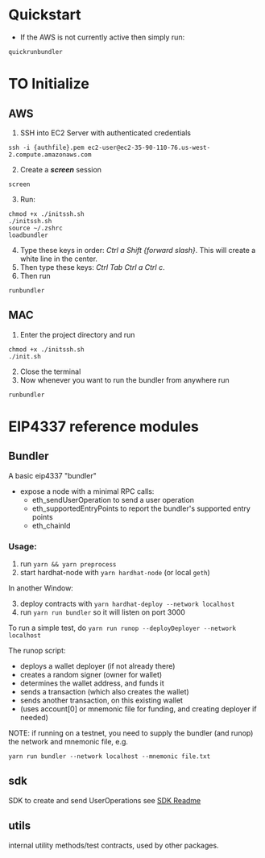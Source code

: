 # Quickstart
- If the AWS is not currently active then simply run:
```
quickrunbundler
```

# TO Initialize
## AWS
1. SSH into EC2 Server with authenticated credentials
```
ssh -i {authfile}.pem ec2-user@ec2-35-90-110-76.us-west-2.compute.amazonaws.com

```
2. Create a ***screen*** session
```
screen
```
3. Run:
```
chmod +x ./initssh.sh
./initssh.sh
source ~/.zshrc
loadbundler
```
4. Type these keys in order: _Ctrl a Shift {forward slash}_. This will create a white line in the center.
5. Then type these keys: _Ctrl Tab Ctrl a Ctrl c_.
6. Then run
```
runbundler
```

## MAC

1. Enter the project directory and run
```console
chmod +x ./initssh.sh
./init.sh
```
2. Close the terminal
3. Now whenever you want to run the bundler from anywhere run
```console
runbundler
```

# EIP4337 reference modules

## Bundler

A basic eip4337 "bundler"

- expose a node with a minimal RPC calls:
  - eth_sendUserOperation to send a user operation
  - eth_supportedEntryPoints to report the bundler's supported entry points
  - eth_chainId

### Usage: 
1. run `yarn && yarn preprocess`
2. start hardhat-node with `yarn hardhat-node` (or local `geth`)

In another Window:

3. deploy contracts with `yarn hardhat-deploy --network localhost`
4. run `yarn run bundler`
  so it will listen on port 3000


To run a simple test, do `yarn run runop --deployDeployer --network localhost`

   The runop script:
   - deploys a wallet deployer (if not already there)
   - creates a random signer (owner for wallet)
   - determines the wallet address, and funds it
   - sends a transaction (which also creates the wallet)
   - sends another transaction, on this existing wallet
   - (uses account[0] or mnemonic file for funding, and creating deployer if needed)


NOTE: if running on a testnet, you need to supply the bundler (and runop) the network and mnemonic file, e.g.

`yarn run bundler --network localhost --mnemonic file.txt` 

## sdk

SDK to create and send UserOperations
see [SDK Readme](./packages/sdk/README.md)

## utils

internal utility methods/test contracts, used by other packages.
